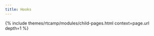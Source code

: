 ```yaml
---
title: Hooks
---
```


{% include themes/rtcamp/modules/child-pages.html context=page.url depth=1 %}

